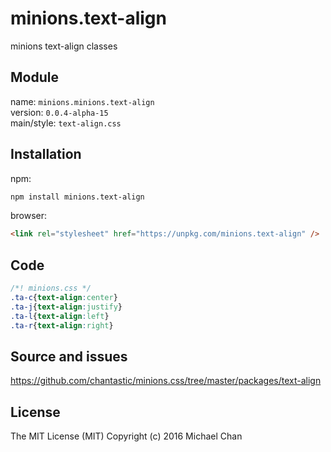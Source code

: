 # minions.text-align
minions text-align classes

## Module
name: `minions.minions.text-align`  
version: `0.0.4-alpha-15`  
main/style: `text-align.css`  

## Installation
npm:
```bash
npm install minions.text-align
```

browser:
```html
<link rel="stylesheet" href="https://unpkg.com/minions.text-align" />
```

## Code
```css
/*! minions.css */
.ta-c{text-align:center}
.ta-j{text-align:justify}
.ta-l{text-align:left}
.ta-r{text-align:right}

```

## Source and issues

https://github.com/chantastic/minions.css/tree/master/packages/text-align

## License

The MIT License (MIT)
Copyright (c) 2016 Michael Chan